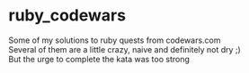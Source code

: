 # ruby_codewars
Some of my solutions to ruby quests from codewars.com  
Several of them are a little crazy, naive and definitely not dry ;)  
But the urge to complete the kata was too strong  
